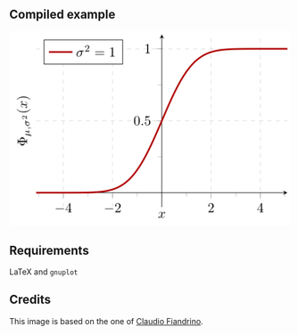Compiled example
----------------
![Example](normal-distribution-cumulative-density-function.png)

Requirements
------------

LaTeX and `gnuplot`


Credits
-------

This image is based on the one of [Claudio Fiandrino](http://tex.stackexchange.com/a/60956/5645).